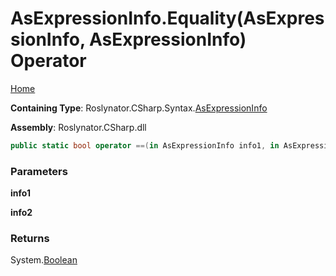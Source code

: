 # AsExpressionInfo\.Equality\(AsExpressionInfo, AsExpressionInfo\) Operator

[Home](../../../../../README.md)

**Containing Type**: Roslynator\.CSharp\.Syntax\.[AsExpressionInfo](../README.md)

**Assembly**: Roslynator\.CSharp\.dll

```csharp
public static bool operator ==(in AsExpressionInfo info1, in AsExpressionInfo info2)
```

### Parameters

**info1**

**info2**

### Returns

System\.[Boolean](https://docs.microsoft.com/en-us/dotnet/api/system.boolean)

